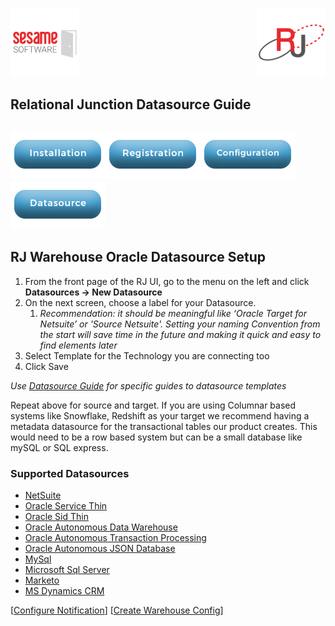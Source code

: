[![Logo](../images/SesameLogo110x110.png)](http://www.sesamesoftware.com) <img align=right src="../images/RJOrbit110x110.png">

## Relational Junction Datasource Guide

[![Installation](../images/Button_Installation.png)](installguide.md)[![Registration](../images/Button_Registration.png)](RegistrationGuide.md)[![Configuration](../images/Button_Configuration.png)](configurationGuide.md)[![Datasource](../images/Button_Datasource.png)](DatasourceGuide.md)
---

## RJ Warehouse Oracle Datasource Setup

1. From the front page of the RJ UI, go to the menu on the left and click **Datasources &rarr; New Datasource**
2. On the next screen, choose a label for your Datasource.
   1. *Recommendation: it should be meaningful like ‘Oracle Target for Netsuite’ or 'Source Netsuite'. Setting your naming Convention from the start will save time in the future and making it quick and easy to find elements later*
3. Select Template for the Technology you are connecting too
4. Click Save

*Use [Datasource Guide](#supported-datasources) for specific guides to datasource templates*

Repeat above for source and target. If you are using Columnar based systems like Snowflake, Redshift as your target we recommend having a metadata datasource for the transactional tables our product creates. This would need to be a row based system but can be a small database like mySQL or SQL express.

### Supported Datasources

* [NetSuite](../Datasources/netsuite.md)
* [Oracle Service Thin](../Datasources/OracleServiceThin.md)
* [Oracle Sid Thin](../Datasources/OracleSidThin.md)
* [Oracle Autonomous Data Warehouse](../Datasources/OracleADW.md)
* [Oracle Autonomous Transaction Processing](../Datasources/OracleATP.md)
* [Oracle Autonomous JSON Database](../Datasources/OracleAJD.md)
* [MySql](../Datasources/MySQL.md)
* [Microsoft Sql Server](../Datasources/MySQL.md)
* [Marketo](../Datasources/Marketo.md)
* [MS Dynamics CRM](../Datasources/MSDynamicsCRM.md)

[[Configure Notification](notification.md)] [[Create Warehouse Config](rjwarehouseconfig.md)]

